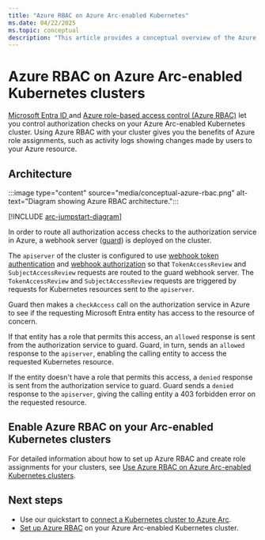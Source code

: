 ```yaml
---
title: "Azure RBAC on Azure Arc-enabled Kubernetes"
ms.date: 04/22/2025
ms.topic: conceptual
description: "This article provides a conceptual overview of the Azure RBAC capability on Azure Arc-enabled Kubernetes."
---
```


# Azure RBAC on Azure Arc-enabled Kubernetes clusters

[Microsoft Entra ID ](/entra/fundamentals/whatis)and [Azure role-based access control (Azure RBAC)](/azure/role-based-access-control/overview) let you control authorization checks on your Azure Arc-enabled Kubernetes cluster. Using Azure RBAC with your cluster gives you the benefits of Azure role assignments, such as activity logs showing changes made by users to your Azure resource. 

## Architecture

:::image type="content" source="media/conceptual-azure-rbac.png" alt-text="Diagram showing Azure RBAC architecture.":::

[!INCLUDE [arc-jumpstart-diagram](~/reusable-content/ce-skilling/azure/includes/arc-jumpstart-diagram.md)]

In order to route all authorization access checks to the authorization service in Azure, a webhook server ([guard](https://github.com/appscode/guard)) is deployed on the cluster.

The `apiserver` of the cluster is configured to use [webhook token authentication](https://kubernetes.io/docs/reference/access-authn-authz/authentication/#webhook-token-authentication) and [webhook authorization](https://kubernetes.io/docs/reference/access-authn-authz/webhook/) so that `TokenAccessReview` and `SubjectAccessReview` requests are routed to the guard webhook server. The `TokenAccessReview` and `SubjectAccessReview` requests are triggered by requests for Kubernetes resources sent to the `apiserver`.

Guard then makes a `checkAccess` call on the authorization service in Azure to see if the requesting Microsoft Entra entity has access to the resource of concern.

If that entity has a role that permits this access, an `allowed` response is sent from the authorization service to guard. Guard, in turn, sends an `allowed` response to the `apiserver`, enabling the calling entity to access the requested Kubernetes resource.

If the entity doesn't have a role that permits this access, a `denied` response is sent from the authorization service to guard. Guard sends a `denied` response to the `apiserver`, giving the calling entity a 403 forbidden error on the requested resource.

## Enable Azure RBAC on your Arc-enabled Kubernetes clusters

For detailed information about how to set up Azure RBAC and create role assignments for your clusters, see [Use Azure RBAC on Azure Arc-enabled Kubernetes clusters](azure-rbac.md).

## Next steps

* Use our quickstart to [connect a Kubernetes cluster to Azure Arc](./quickstart-connect-cluster.md).
* [Set up Azure RBAC](./azure-rbac.md) on your Azure Arc-enabled Kubernetes cluster.
